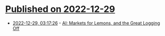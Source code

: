 # [Published on 2022-12-29](index.md)

* [2022-12-29, 03:17:26](https://news.ycombinator.com/item?id=34169051) - [AI: Markets for Lemons, and the Great Logging Off](https://www.fortressofdoors.com/ai-markets-for-lemons-and-the-great-logging-off/)
